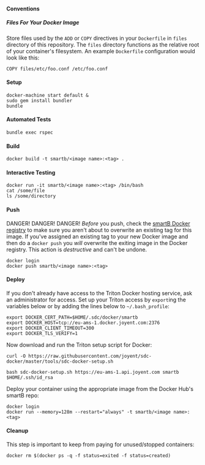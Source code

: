 #### Conventions
##### Files For Your Docker Image
Store files used by the `ADD` or `COPY` directives in your `Dockerfile` in `files` directory of this repository.  The `files` directory functions as the relative root of your container's filesystem.  An example `Dockerfile` configuration would look like this:
```
COPY files/etc/foo.conf /etc/foo.conf
```

#### Setup
```
docker-machine start default &
sudo gem install bundler
bundle
```

#### Automated Tests
```
bundle exec rspec
```

#### Build
```
docker build -t smartb/<image name>:<tag> .
```

#### Interactive Testing
```
docker run -it smartb/<image name>:<tag> /bin/bash
cat /some/file
ls /some/directory
```

#### Push
DANGER! DANGER! DANGER!
*Before* you push, check the [smartB Docker registry](https://hub.docker.com/u/smartb/dashboard) to make sure you aren't about to overwrite an existing tag for this image. If you've assigned an existing tag to your new Docker image and then do a `docker push` you *will* overwrite the exiting image in the Docker registry.  This action is *destructive* and can't be undone.
```
docker login
docker push smartb/<image name>:<tag>
```

#### Deploy
If you don't already have access to the Triton Docker hosting service, ask an administrator for access. Set up your Triton access by `export`ing the variables below or by adding the lines below to `~/.bash_profile`:
```
export DOCKER_CERT_PATH=$HOME/.sdc/docker/smartb
export DOCKER_HOST=tcp://eu-ams-1.docker.joyent.com:2376
export DOCKER_CLIENT_TIMEOUT=300
export DOCKER_TLS_VERIFY=1
```
Now download and run the Triton setup script for Docker:
```
curl -O https://raw.githubusercontent.com/joyent/sdc-docker/master/tools/sdc-docker-setup.sh

bash sdc-docker-setup.sh https://eu-ams-1.api.joyent.com smartb $HOME/.ssh/id_rsa
```
Deploy your container using the appropriate image from the Docker Hub's smartB repo:
```
docker login
docker run --memory=128m --restart="always" -t smartb/<image name>:<tag>
```

#### Cleanup
This step is important to keep from paying for unused/stopped containers:
```
docker rm $(docker ps -q -f status=exited -f status=created)
```
